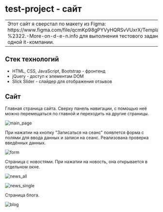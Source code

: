 # test-project - сайт

<table>
<tr>
<td>
  Этот сайт я сверстал по макету из Figma: https://www.figma.com/file/qcmKp98gPYVyHQRSvVUxrX/Templates-%2322.-More-on-d-e-n.info для выполнения тестового задания одной it-компании.
</td>
</tr>
</table>

## Стек технологий
- HTML, CSS, JavaScript, Bootstrap - фронтенд
- jQuery - доступ к элементам DOM
- Slick Slider - слайдер для отображения отзывов

## Сайт
Главная страница сайта. Сверху панель навигации, с помощью неё можно перемещаться по главной и переходить на другие страницы.

![main_page](https://user-images.githubusercontent.com/57320850/192625205-6e3bb3cd-d829-41d6-a409-7dab20ec4228.jpg)

При нажатии на кнопку "Записаться на сеанс" появлется форма с полями для ввода данных и записи на сеанс.
Реализована проверка введённых данных.

![form](https://user-images.githubusercontent.com/57320850/192624162-ae0e6686-e745-4686-8526-8bed89982be0.jpg)

Страница с новостями. При нажатии на новость, она открывается в отдельном окне.

![news_all](https://user-images.githubusercontent.com/57320850/192624200-51b9b6f7-090e-4a06-b48b-f57883997620.jpg)

![news_single](https://user-images.githubusercontent.com/57320850/192624341-66a318c7-8a9e-43a1-8701-94ebbc824570.jpg)

Страница блога.

![blog](https://user-images.githubusercontent.com/57320850/192624383-7018db9f-487a-4ff5-b0ce-860ffacf2069.jpg)
